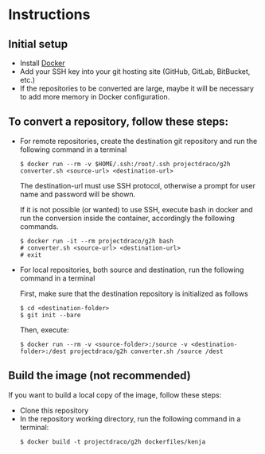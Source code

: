 # Instructions

## Initial setup
- Install [Docker](http://www.docker.com/products/overview)
- Add your SSH key into your git hosting site (GitHub, GitLab, BitBucket, etc.)
- If the repositories to be converted are large,
maybe it will be necessary to add more memory in Docker configuration.

## To convert a repository, follow these steps:
- For remote repositories, create the destination git repository and run the following command in a terminal
  ```
  $ docker run --rm -v $HOME/.ssh:/root/.ssh projectdraco/g2h converter.sh <source-url> <destination-url>
  ```
  The destination-url must use SSH protocol, otherwise a prompt for user name and password will be shown.

  If it is not possible (or wanted) to use SSH, execute bash in docker and run the conversion inside the container, accordingly the following commands.
  ```
  $ docker run -it --rm projectdraco/g2h bash
  # converter.sh <source-url> <destination-url>
  # exit
  ```
- For local repositories, both source and destination, run the following command in a terminal

  First, make sure that the destination repository is initialized as follows
  ```
  $ cd <destination-folder>
  $ git init --bare
  ```
  Then, execute:
  ```
  $ docker run --rm -v <source-folder>:/source -v <destination-folder>:/dest projectdraco/g2h converter.sh /source /dest
  ```
## Build the image (not recommended)
If you want to build a local copy of the image, follow these steps:
- Clone this repository
- In the repository working directory, run the following command in a terminal:
  ```
  $ docker build -t projectdraco/g2h dockerfiles/kenja
  ```
